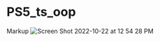 # PS5_ts_oop

Markup ![Screen Shot 2022-10-22 at 12 54 28 PM](https://user-images.githubusercontent.com/113380905/197355595-f13c5df2-c309-4a54-ac74-35ec3ccb0bc2.png)
